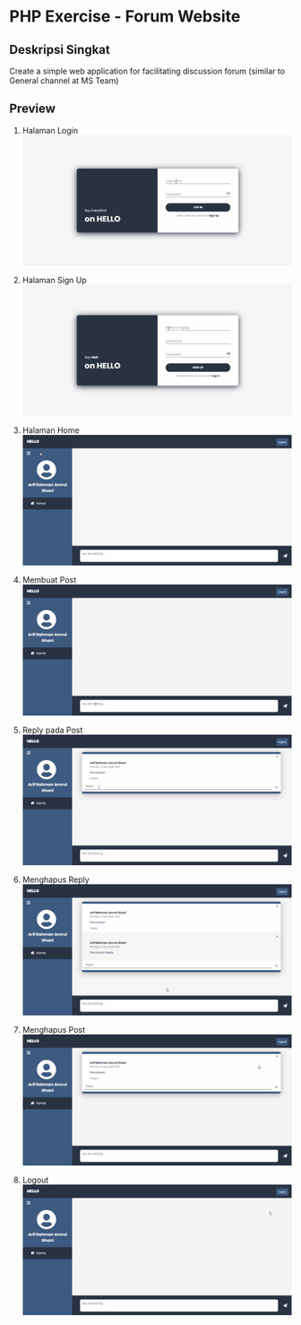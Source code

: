 # PHP Exercise - Forum Website

## Deskripsi Singkat
Create a simple web application for facilitating discussion forum (similar to General channel at MS Team)

## Preview
1. Halaman Login
![](assets/images/screenshots/login.gif)

2. Halaman Sign Up
![](assets/images/screenshots/signup.gif)

3. Halaman Home
![](assets/images/screenshots/tampilanAwal.gif)

4. Membuat Post
![](assets/images/screenshots/post.gif)

5. Reply pada Post
![](assets/images/screenshots/reply.gif)

6. Menghapus Reply
![](assets/images/screenshots/deleteReply.gif)

7. Menghapus Post
![](assets/images/screenshots/deletePost.gif)

8. Logout
![](assets/images/screenshots/logout.gif)
